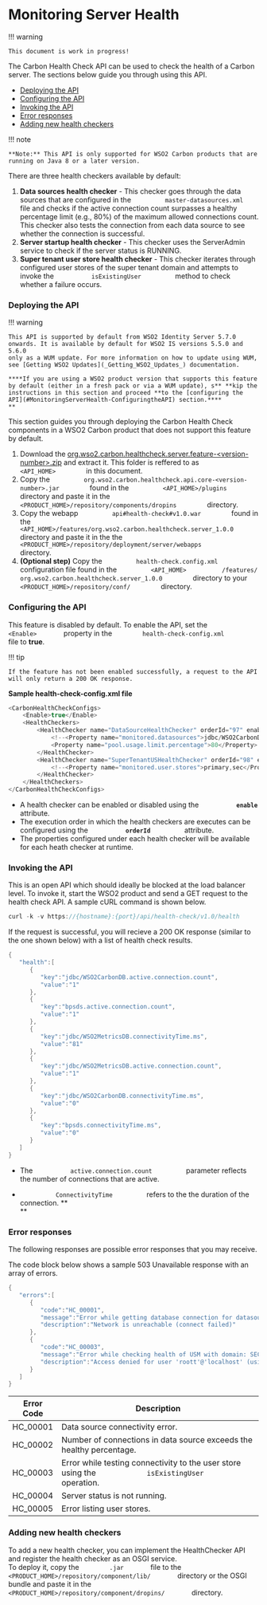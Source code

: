 # Monitoring Server Health

!!! warning
    
    This document is work in progress!
    

The Carbon Health Check API can be used to check the health of a Carbon
server. The sections below guide you through using this API.

-   [Deploying the API](#MonitoringServerHealth-DeployingtheAPI)
-   [Configuring the API](#MonitoringServerHealth-ConfiguringtheAPI)
-   [Invoking the API](#MonitoringServerHealth-InvokingtheAPI)
-   [Error responses](#MonitoringServerHealth-Errorresponses)
-   [Adding new health
    checkers](#MonitoringServerHealth-Addingnewhealthcheckers)

!!! note
    
    **Note:** This API is only supported for WSO2 Carbon products that are
    running on Java 8 or a later version.
    

There are three health checkers available by default:

1.  **Data sources health checker** - This checker goes through the data
    sources that are configured in the
    `          master-datasources.xml         ` file and checks if the
    active connection count surpasses a healthy percentage limit (e.g.,
    80%) of the maximum allowed connections count. This checker also
    tests the connection from each data source to see whether the
    connection is successful.
2.  **Server startup health checker** - This checker uses the
    ServerAdmin service to check if the server status is RUNNING.
3.  **Super tenant user store health checker** - This checker iterates
    through configured user stores of the super tenant domain and
    attempts to invoke the `           isExistingUser          ` method
    to check whether a failure occurs.

### Deploying the API

!!! warning
    
    This API is supported by default from WSO2 Identity Server 5.7.0
    onwards. It is available by default for WSO2 IS versions 5.5.0 and 5.6.0
    only as a WUM update. For more information on how to update using WUM,
    see [Getting WSO2 Updates](_Getting_WSO2_Updates_) documentation.
    
    ****If you are using a WSO2 product version that supports this feature
    by default (either in a fresh pack or via a WUM update), s** **kip the
    instructions in this section and proceed **to the [configuring the
    API](#MonitoringServerHealth-ConfiguringtheAPI) section.****  
    **
    

This section guides you through deploying the Carbon Health Check
components in a WSO2 Carbon product that does not support this feature
by default.

1.  Download the
    [org.wso2.carbon.healthcheck.server.feature-\<version-number\>.zip](attachments/97566182/97566189.zip)
    and extract it. This folder is reffered to as
    `          <API_HOME>         ` in this document.
2.  Copy the
    `          org.wso2.carbon.healthcheck.api.core-<version-number>.jar         `
    found in the `          <API_HOME>/plugins         ` directory and
    paste it in the
    `          <PRODUCT_HOME>/repository/components/dropins         `
    directory.
3.  Copy the webapp `          api#health-check#v1.0.war         ` found
    in the
    `          <API_HOME>/features/org.wso2.carbon.healthcheck.server_1.0.0         `
    directory and paste it in the the
    `          <PRODUCT_HOME>/repository/deployment/server/webapps         `
    directory.
4.  **(Optional step)** Copy the
    `          health-check.config.xml         ` configuration file
    found in the `          <API_HOME>          /features/         `
    `          org.wso2.carbon.healthcheck.server_1.0.0         `
    directory to your
    `          <PRODUCT_HOME>/repository/conf/         ` directory.  

### Configuring the API

This feature is disabled by default. To enable the API, set the
`         <Enable>        ` property in the
`         health-check-config.xml        ` file to **true**.  

!!! tip
    
    If the feature has not been enabled successfully, a request to the API
    will only return a 200 OK response.
    

**Sample health-check-config.xml file**

``` java
<CarbonHealthCheckConfigs>
    <Enable>true</Enable>
    <HealthCheckers>
        <HealthChecker name="DataSourceHealthChecker" orderId="97" enable="true">
            <!--<Property name="monitored.datasources">jdbc/WSO2CarbonDB,jdbc/WSO2MetricsDB,jdbc/WSO2UMDB</Property>-->
            <Property name="pool.usage.limit.percentage">80</Property>
        </HealthChecker>
        <HealthChecker name="SuperTenantUSHealthChecker" orderId="98" enable="true">
            <!--<Property name="monitored.user.stores">primary,sec</Property>-->
        </HealthChecker>
    </HealthCheckers>
</CarbonHealthCheckConfigs>
```

-   A health checker can be enabled or disabled using the
    **`           enable          `** attribute.
-   The execution order in which the health checkers are executes can be
    configured using the **`           orderId          `** attribute.
-   The properties configured under each health checker will be
    available for each heath checker at runtime.

### Invoking the API

This is an open API which should ideally be blocked at the load balancer
level. To invoke it, start the WSO2 product and send a GET request to
the health check API. A sample cURL command is shown below.

``` java
curl -k -v https://{hostname}:{port}/api/health-check/v1.0/health
```

If the request is successful, you will recieve a 200 OK response
(similar to the one shown below) with a list of health check results.

``` java
{  
   "health":[  
      {  
         "key":"jdbc/WSO2CarbonDB.active.connection.count",
         "value":"1"
      },
      {  
         "key":"bpsds.active.connection.count",
         "value":"1"
      },
      {  
         "key":"jdbc/WSO2MetricsDB.connectivityTime.ms",
         "value":"81"
      },
      {  
         "key":"jdbc/WSO2MetricsDB.active.connection.count",
         "value":"1"
      },
      {  
         "key":"jdbc/WSO2CarbonDB.connectivityTime.ms",
         "value":"0"
      },
      {  
         "key":"bpsds.connectivityTime.ms",
         "value":"0"
      }
   ]
}
```

-   The `           active.connection.count          ` parameter
    reflects the number of connections that are active.

-   `           ConnectivityTime          ` refers to the the duration
    of the connection. **  
    **

### **Error responses**

The following responses are possible error responses that you may
receive.

The code block below shows a sample 503 Unavailable response with an
array of errors.

``` java
{  
   "errors":[  
      {  
         "code":"HC_00001",
         "message":"Error while getting database connection for datasource: jdbc/DISCONNECTED",
         "description":"Network is unreachable (connect failed)"
      },
      {  
         "code":"HC_00003",
         "message":"Error while checking health of USM with domain: SEC",
         "description":"Access denied for user 'roott'@'localhost' (using password: YES)"
      }
   ]
}
```

| Error Code | Description                                                                                                       |
|------------|-------------------------------------------------------------------------------------------------------------------|
| HC\_00001  | Data source connectivity error.                                                                                   |
| HC\_00002  | Number of connections in data source exceeds the healthy percentage.                                              |
| HC\_00003  | Error while testing connectivity to the user store using the `             isExistingUser            ` operation. |
| HC\_00004  | Server status is not running.                                                                                     |
| HC\_00005  | Error listing user stores.                                                                                        |

### Adding new health checkers

To add a new health checker, you can implement the HealthChecker API and
register the health checker as an OSGI service.  
To deploy it, copy the `         .jar        ` file to the
`         <PRODUCT_HOME>/repository/component/lib/        ` directory or
the OSGI bundle and paste it in the
`         <PRODUCT_HOME>/repository/component/dropins/        `
directory.
